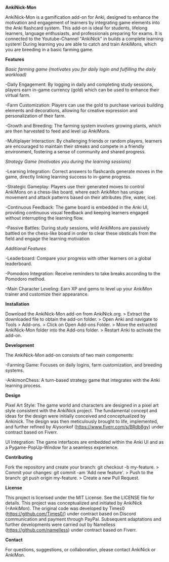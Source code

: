 **AnkiNick-Mon**

  AnkiNick-Mon is a gamification add-on for Anki, designed to enhance the motivation and engagement of learners by integrating game elements into the Anki flashcard system. 
  This add-on is ideal for students, lifelong learners, language enthusiasts, and professionals preparing for exams. It is connected to the Youtube-Channel "AnkiNick" in builds a complete learning system!
  During learning you are able to catch and train AnkiMons, which you are breeding in a basic farming game.

**Features**

*Basic farming game (motivates you for daily login and fulfilling the daily workload)*

  -Daily Engagement: By logging in daily and completing study sessions, players earn in-game currency (gold) which can be used to enhance their virtual farm.
  
  -Farm Customization: Players can use the gold to purchase various building elements and decorations, allowing for creative expression and personalization of their farm.
  
  -Growth and Breeding: The farming system involves growing plants, which are then harvested to feed and level up AnkiMons. 
  
  -Multiplayer Interaction: By challenging friends or random players, learners are encouraged to maintain their streaks and compete in a friendly environment, fostering a sense of community and shared progress.

*Strategy Game (motivates you during the learning sessions)*

  -Learning Integration: Correct answers to flashcards generate moves in the game, directly linking learning success to in-game progress.
  
  -Strategic Gameplay: Players use their generated moves to control AnkiMons on a chess-like board, where each AnkiMon has unique movement and attack patterns based on their attributes (fire, water, ice).
  
  -Continuous Feedback: The game board is embedded in the Anki UI, providing continuous visual feedback and keeping learners engaged without interrupting the learning flow.
  
  -Passive Battles: During study sessions, wild AnkiMons are passively battled on the chess-like board in order to clear these obsticals from the field and engage the learning motivation

*Additional Features*

  -Leaderboard: Compare your progress with other learners on a global leaderboard.
  
  -Pomodoro Integration: Receive reminders to take breaks according to the Pomodoro method.
  
  -Main Character Leveling: Earn XP and gems to level up your AnkiMon trainer and customize their appearance.

**Installation**

  Download the AnkiNick-Mon add-on from AnkiNick.org. > Extract the downloaded file to obtain the add-on folder. > Open Anki and navigate to Tools > Add-ons. > Click on Open Add-ons Folder. > Move the extracted AnkiNick-Mon folder into the Add-ons folder. > Restart Anki to activate the add-on.

**Development**

The AnkiNick-Mon add-on consists of two main components:
  
  -Farming Game: Focuses on daily logins, farm customization, and breeding systems.
  
  -AnkimonChess: A turn-based strategy game that integrates with the Anki learning process.

**Design**

  Pixel Art Style: The game world and characters are designed in a pixel art style consistent with the AnkiNick project. The fundamental concept and ideas for the design were initially conceived and conceptualized by Ankinick. The design was then meticulously brought to life, implemented, and further refined by Alysonkof (https://www.fiverr.com/s/BRdb8gy) under contract based on Fiverr.
  
  UI Integration: The game interfaces are embedded within the Anki UI and as a Pygame-PopUp-Window for a seamless experience.

**Contributing**

  Fork the repository and create your branch: git checkout -b my-feature. > Commit your changes: git commit -am 'Add new feature'. > Push to the branch: git push origin my-feature. > Create a new Pull Request.

**License**

  This project is licensed under the MIT License. See the LICENSE file for details. 
  This project was conceptualized and initiated by AnkiNick (=AnkiMon). 
  The original code was developed by Times0 (https://github.com/Times0/) under contract based on Discord communication and payment through PayPal. 
  Subsequent adaptations and further developments were carried out by Namelless (https://github.com/namelless) under contract based on Fiverr.

**Contact**

  For questions, suggestions, or collaboration, please contact AnkiNick or AnkiMon.
